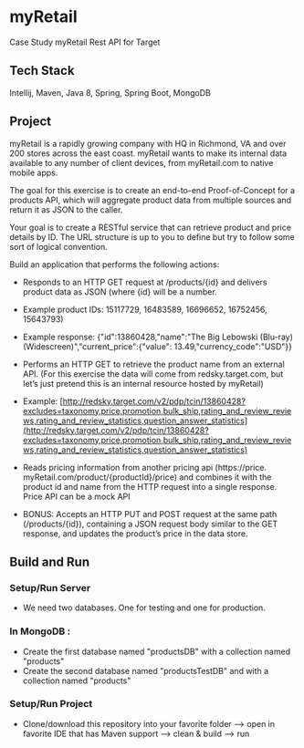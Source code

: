 
# myRetail

Case Study myRetail Rest API for Target

## Tech Stack

Intellij, Maven, Java 8, Spring, Spring Boot, MongoDB

## Project

myRetail is a rapidly growing company with HQ in Richmond, VA and over 200 stores across the east coast. myRetail wants to make its internal data available to any number of client devices, from myRetail.com to native mobile apps.

The goal for this exercise is to create an end-to-end Proof-of-Concept for a products API, which will aggregate product data from multiple sources and return it as JSON to the caller.

Your goal is to create a RESTful service that can retrieve product and price details by ID. The URL structure is up to you to define but try to follow some sort of logical convention.

Build an application that performs the following actions:

-   Responds to an HTTP GET request at /products/{id} and delivers product data as JSON (where {id} will be a number.

-   Example product IDs: 15117729, 16483589, 16696652, 16752456, 15643793)

-   Example response: {"id":13860428,"name":"The Big Lebowski (Blu-ray) (Widescreen)","current_price":{"value": 13.49,"currency_code":"USD"}}

-   Performs an HTTP GET to retrieve the product name from an external API. (For this exercise the data will come from redsky.target.com, but let’s just pretend this is an internal resource hosted by myRetail)

-   Example: [http://redsky.target.com/v2/pdp/tcin/13860428?excludes=taxonomy,price,promotion,bulk_ship,rating_and_review_reviews,rating_and_review_statistics,question_answer_statistics](http://redsky.target.com/v2/pdp/tcin/13860428?excludes=taxonomy,price,promotion,bulk_ship,rating_and_review_reviews,rating_and_review_statistics,question_answer_statistics)

-   Reads pricing information from another pricing api (https://price. myRetail.com/product/{productId}/price) and combines it with the product id and name from the HTTP request into a single response. Price API can be a mock API

-   BONUS: Accepts an HTTP PUT and POST request at the same path (/products/{id}), containing a JSON request body similar to the GET response, and updates the product’s price in the data store.

## Build and Run

### Setup/Run Server

-   We need two databases. One for testing and one for production.

### In MongoDB :

-   Create the first database named "productsDB" with a collection named "products"
-   Create the second database named "productsTestDB" and with a collection named "products"

### Setup/Run Project

-   Clone/download this repository into your favorite folder --> open in favorite IDE that has Maven support --> clean & build --> run